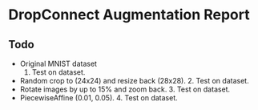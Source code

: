 # DropConnect Augmentation Report
## Todo
* Original MNIST dataset
    1.    Test on dataset.
* Random crop to (24x24) and resize back (28x28).
    2.    Test on dataset.
* Rotate images by up to 15% and zoom back.
    3.    Test on dataset.
* PiecewiseAffine (0.01, 0.05).
    4.    Test on dataset.
